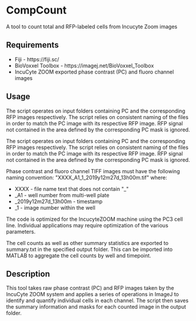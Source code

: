 # CompCount
A tool to count total and RFP-labeled cells from Incucyte Zoom images

## Requirements
<ul>
  <li>Fiji - https://fiji.sc/</li>
  <li>BioVoxxel Toolbox - https://imagej.net/BioVoxxel_Toolbox</li>
  <li>IncuCyte ZOOM exported phase contrast (PC) and fluoro channel images</li>
</ul>

## Usage
The script operates on input folders containing PC and the corresponding RFP
images respectively. The script relies on consistent naming of the files in order
to match the PC image with its respective RFP image. RFP signal not contained in 
the area defined by the corresponding PC mask is ignored.

The script operates on input folders containing PC and the corresponding RFP
images respectively. The script relies on consistent naming of the files in order
to match the PC image with its respective RFP image. RFP signal not contained in 
the area defined by the corresponding PC mask is ignored.

Phase contrast and fluoro channel TIFF images must have the following naming 
 convention: "XXXX_A1_1_2019y12m27d_13h00m.tif" 
	where:
<ul>
  <li>XXXX - file name text that does not contain "_"</li>
  <li>_A1 - well number from multi-well plate</li>
  <li>_2019y12m27d_13h00m - timestamp</li>
<li>_1 - image number within the well</li>
</ul>

The code is optimized for the IncucyteZOOM machine using the PC3 cell line.
Individual applications may require optimization of the various parameters.

The cell counts as well as other summary statistics are exported to summary.txt
in the specified output folder. This can be imported into MATLAB to aggregate
the cell counts by well and timepoint.

## Description
This tool takes raw phase contrast (PC) and RFP images taken by the 
IncuCyte ZOOM system and applies a series of operations in ImageJ to identify 
and quantify individual cells in each channel. The script then saves the summary 
information and masks for each counted image in the output folder.

